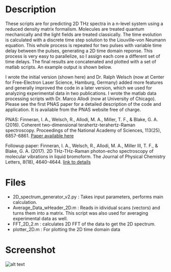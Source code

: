 # Description
These scripts are for predicting 2D THz spectra in a n-level system using a reduced density matrix formalism. Molecules are treated quantum mechanically and the light fields are treated classically. The time evolution is calculated with a discrete time step solution to the Liouville–von Neumann equation. This whole process is repeated for two pulses with variable time delay between the pulses, generating a 2D time domain reponse. This process is very easy to parallelize, so I assign each core a different set of time delays. The final results are concatenated and plotted with a set of matlab scripts. An example output is shown below.

I wrote the initial version (shown here) and Dr. Ralph Welsch (now at Center for Free-Electron Laser Science, Hamburg, Germany) added more features and generally improved the code in a later version, which we used for analyzing experimental data in two publications. I wrote the matlab data processing scripts with Dr. Marco Allodi (now at University of Chicago). Please see the first PNAS paper for a detailed description of the code and application. It is available from the PNAS website free of charge.

PNAS: Finneran, I. A., Welsch, R., Allodi, M. A., Miller, T. F., & Blake, G. A. (2016). Coherent two-dimensional terahertz-terahertz-Raman spectroscopy. Proceedings of the National Academy of Sciences, 113(25), 6857-6861. [Paper available here](https://doi.org/10.1073/pnas.1605631113)

Followup paper: Finneran, I. A., Welsch, R., Allodi, M. A., Miller III, T. F., & Blake, G. A. (2017). 2D THz-THz-Raman photon-echo spectroscopy of molecular vibrations in liquid bromoform. The Journal of Physical Chemistry Letters, 8(18), 4640-4644. [link to details](https://authors.library.caltech.edu/81443/2/jz7b02106_si_001.pdf)

# Files
* 2D_spectrum_generator_v2.py : Takes input parameters, performs main calculation.
* Average_Data_wHeader_2D.m : Reads in idividual scans (vectors) and turns them into a matrix. This script was also used for averaging experimental data as well. 
* FFT_2D_2.m : calculates 2D FFT of the data to get the 2D spectrum.
* plotter_2D.m : For plotting the 2D time domain data

# Screenshot
![alt text](https://github.com/iafinn/science_projects/blob/master/RDM_2D_spectrum/example.png)






